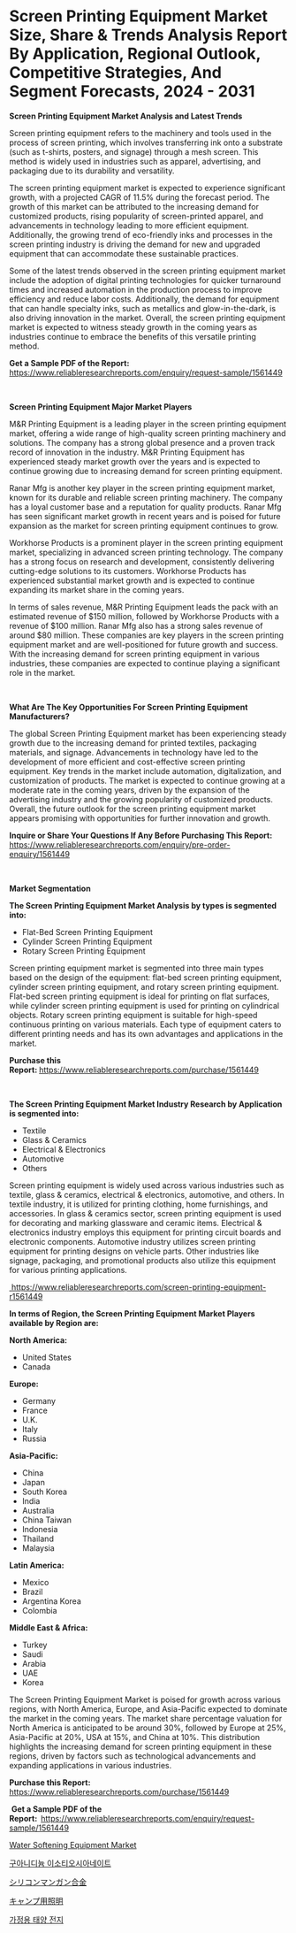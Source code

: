 <p><h1>Screen Printing Equipment Market Size, Share & Trends Analysis Report By Application, Regional Outlook, Competitive Strategies, And Segment Forecasts, 2024 - 2031</h1></p><p><strong>Screen Printing Equipment Market Analysis and Latest Trends</strong></p>
<p><p>Screen printing equipment refers to the machinery and tools used in the process of screen printing, which involves transferring ink onto a substrate (such as t-shirts, posters, and signage) through a mesh screen. This method is widely used in industries such as apparel, advertising, and packaging due to its durability and versatility.</p><p>The screen printing equipment market is expected to experience significant growth, with a projected CAGR of 11.5% during the forecast period. The growth of this market can be attributed to the increasing demand for customized products, rising popularity of screen-printed apparel, and advancements in technology leading to more efficient equipment. Additionally, the growing trend of eco-friendly inks and processes in the screen printing industry is driving the demand for new and upgraded equipment that can accommodate these sustainable practices.</p><p>Some of the latest trends observed in the screen printing equipment market include the adoption of digital printing technologies for quicker turnaround times and increased automation in the production process to improve efficiency and reduce labor costs. Additionally, the demand for equipment that can handle specialty inks, such as metallics and glow-in-the-dark, is also driving innovation in the market. Overall, the screen printing equipment market is expected to witness steady growth in the coming years as industries continue to embrace the benefits of this versatile printing method.</p></p>
<p><strong>Get a Sample PDF of the Report:&nbsp;</strong> <a href="https://www.reliableresearchreports.com/enquiry/request-sample/1561449">https://www.reliableresearchreports.com/enquiry/request-sample/1561449</a></p>
<p>&nbsp;</p>
<p><strong>Screen Printing Equipment Major Market Players</strong></p>
<p><p>M&R Printing Equipment is a leading player in the screen printing equipment market, offering a wide range of high-quality screen printing machinery and solutions. The company has a strong global presence and a proven track record of innovation in the industry. M&R Printing Equipment has experienced steady market growth over the years and is expected to continue growing due to increasing demand for screen printing equipment.</p><p>Ranar Mfg is another key player in the screen printing equipment market, known for its durable and reliable screen printing machinery. The company has a loyal customer base and a reputation for quality products. Ranar Mfg has seen significant market growth in recent years and is poised for future expansion as the market for screen printing equipment continues to grow.</p><p>Workhorse Products is a prominent player in the screen printing equipment market, specializing in advanced screen printing technology. The company has a strong focus on research and development, consistently delivering cutting-edge solutions to its customers. Workhorse Products has experienced substantial market growth and is expected to continue expanding its market share in the coming years.</p><p>In terms of sales revenue, M&R Printing Equipment leads the pack with an estimated revenue of $150 million, followed by Workhorse Products with a revenue of $100 million. Ranar Mfg also has a strong sales revenue of around $80 million. These companies are key players in the screen printing equipment market and are well-positioned for future growth and success. With the increasing demand for screen printing equipment in various industries, these companies are expected to continue playing a significant role in the market.</p></p>
<p>&nbsp;</p>
<p><strong>What Are The Key Opportunities For Screen Printing Equipment Manufacturers?</strong></p>
<p><p>The global Screen Printing Equipment market has been experiencing steady growth due to the increasing demand for printed textiles, packaging materials, and signage. Advancements in technology have led to the development of more efficient and cost-effective screen printing equipment. Key trends in the market include automation, digitalization, and customization of products. The market is expected to continue growing at a moderate rate in the coming years, driven by the expansion of the advertising industry and the growing popularity of customized products. Overall, the future outlook for the screen printing equipment market appears promising with opportunities for further innovation and growth.</p></p>
<p><strong>Inquire or Share Your Questions If Any Before Purchasing This Report:</strong> <a href="https://www.reliableresearchreports.com/enquiry/pre-order-enquiry/1561449">https://www.reliableresearchreports.com/enquiry/pre-order-enquiry/1561449</a></p>
<p>&nbsp;</p>
<p><strong>Market Segmentation</strong></p>
<p><strong>The Screen Printing Equipment Market Analysis by types is segmented into:</strong></p>
<p><ul><li>Flat-Bed Screen Printing Equipment</li><li>Cylinder Screen Printing Equipment</li><li>Rotary Screen Printing Equipment</li></ul></p>
<p><p>Screen printing equipment market is segmented into three main types based on the design of the equipment: flat-bed screen printing equipment, cylinder screen printing equipment, and rotary screen printing equipment. Flat-bed screen printing equipment is ideal for printing on flat surfaces, while cylinder screen printing equipment is used for printing on cylindrical objects. Rotary screen printing equipment is suitable for high-speed continuous printing on various materials. Each type of equipment caters to different printing needs and has its own advantages and applications in the market.</p></p>
<p><strong>Purchase this Report:&nbsp;</strong><a href="https://www.reliableresearchreports.com/purchase/1561449">https://www.reliableresearchreports.com/purchase/1561449</a></p>
<p>&nbsp;</p>
<p><strong>The Screen Printing Equipment Market Industry Research by Application is segmented into:</strong></p>
<p><ul><li>Textile</li><li>Glass & Ceramics</li><li>Electrical & Electronics</li><li>Automotive</li><li>Others</li></ul></p>
<p><p>Screen printing equipment is widely used across various industries such as textile, glass & ceramics, electrical & electronics, automotive, and others. In textile industry, it is utilized for printing clothing, home furnishings, and accessories. In glass & ceramics sector, screen printing equipment is used for decorating and marking glassware and ceramic items. Electrical & electronics industry employs this equipment for printing circuit boards and electronic components. Automotive industry utilizes screen printing equipment for printing designs on vehicle parts. Other industries like signage, packaging, and promotional products also utilize this equipment for various printing applications.</p></p>
<p><a href="https://www.reliableresearchreports.com/screen-printing-equipment-r1561449">&nbsp;https://www.reliableresearchreports.com/screen-printing-equipment-r1561449</a></p>
<p><strong>In terms of Region, the Screen Printing Equipment Market Players available by Region are:</strong></p>
<p>
    <p> <strong> North America: </strong>
        <ul>
            <li>United States</li>
            <li>Canada</li>
        </ul>
        </p> 
    <p> <strong> Europe: </strong>
        <ul>
            <li>Germany</li>
            <li>France</li>
            <li>U.K.</li>
            <li>Italy</li>
            <li>Russia</li>
        </ul>
        </p> 
    <p> <strong> Asia-Pacific: </strong>
        <ul>
            <li>China</li>
            <li>Japan</li>
            <li>South Korea</li>
            <li>India</li>
            <li>Australia</li>
            <li>China Taiwan</li>
            <li>Indonesia</li>
            <li>Thailand</li>
            <li>Malaysia</li>
        </ul>
        </p> 
    <p> <strong> Latin America: </strong>
        <ul>
            <li>Mexico</li>
            <li>Brazil</li>
            <li>Argentina Korea</li>
            <li>Colombia</li>
        </ul>
        </p> 
    <p> <strong> Middle East & Africa: </strong>
        <ul>
            <li>Turkey</li>
            <li>Saudi</li>
            <li>Arabia</li>
            <li>UAE</li>
            <li>Korea</li>
        </ul>
    </p>
    </p>
<p><p>The Screen Printing Equipment Market is poised for growth across various regions, with North America, Europe, and Asia-Pacific expected to dominate the market in the coming years. The market share percentage valuation for North America is anticipated to be around 30%, followed by Europe at 25%, Asia-Pacific at 20%, USA at 15%, and China at 10%. This distribution highlights the increasing demand for screen printing equipment in these regions, driven by factors such as technological advancements and expanding applications in various industries.</p></p>
<p><strong>Purchase this Report: </strong><a href="https://www.reliableresearchreports.com/purchase/1561449">https://www.reliableresearchreports.com/purchase/1561449</a></p>
<p>&nbsp;<strong>Get a Sample PDF of the Report:&nbsp;&nbsp;</strong><a href="https://www.reliableresearchreports.com/enquiry/request-sample/1561449">https://www.reliableresearchreports.com/enquiry/request-sample/1561449</a></p>
<p><strong></strong></p>
<p><p><a href="https://github.com/Sherrillcrooksxa8i18ucf2m/Market-Research-Report-List-2/blob/main/water-softening-equipment-market.md">Water Softening Equipment Market</a></p><p><a href="https://github.com/bunxhcci35271755/Market-Research-Report-List-1/blob/main/856005724953.md">구아니디늄 이소티오시아네이트</a></p><p><a href="https://github.com/efcvopdgkdx128/Market-Research-Report-List-1/blob/main/706082527033.md">シリコンマンガン合金</a></p><p><a href="https://medium.com/@alliegrater55/%E3%82%AD%E3%83%A3%E3%83%B3%E3%83%97%E7%85%A7%E6%98%8E%E5%B8%82%E5%A0%B4%E3%81%AE%E5%88%86%E6%9E%90-%E3%82%B0%E3%83%AD%E3%83%BC%E3%83%90%E3%83%AB%E7%94%A3%E6%A5%AD%E3%83%91%E3%83%BC%E3%82%B9%E3%83%9A%E3%82%AF%E3%83%86%E3%82%A3%E3%83%96%E3%81%A8%E4%BA%88%E6%B8%AC-2024%E5%B9%B4%E3%81%8B%E3%82%892031%E5%B9%B4-7f198cb91cd4">キャンプ用照明</a></p><p><a href="https://github.com/fredrickeglers/Market-Research-Report-List-1/blob/main/140257624954.md">가정용 태양 전지</a></p></p>